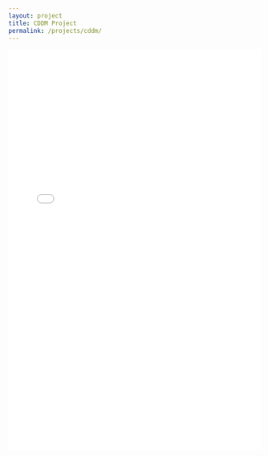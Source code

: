 ```yaml
---
layout: project
title: CDDM Project
permalink: /projects/cddm/
---
```


<div class="embed-container">
    <iframe src="/projects/cddm_fullReport.html" width="100%" height="800px" frameborder="0"></iframe>
</div> 